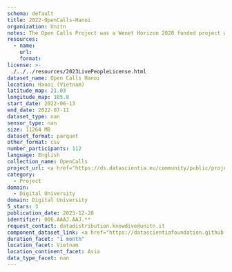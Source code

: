```yaml
---
schema: default
title: 2022-OpenCalls-Hanoi
organization: Unitn
notes: The Open Calls Project was a Wenet Horizon 2020 funded project with the goal of developing a diversity-aware, machine-mediated paradigm for social interactions. It collected information on the eating/drinking activities of the students of FPT University in Vietnam. The project was carried out in June and July 2022. The project set out to sense the daily activity data of respondents through the mobile phone sensors, collect health data through daily food log surveys, collect alcohol-drinking activities coupled with the motives for drinking, and conduct semi-structured surveys to gather feedback on the project. Data collection was carried out in three big cities across Vietnam. The i-Log application was used to collect sensor data from participants with the language set to Vietnamese. The food-drink activities were collected with an i-Log survey filled in by the respondents three times a day.
resources:
  - name: 
    url: 
    format: 
license: >-
 ./../../resources/2023LivePeopleLicense.html
dataset_name: Open Calls Hanoi
location: Hanoi (Vietnam)
latitude_map: 21.03
longitude_map: 105.8
start_date: 2022-06-13
end_date: 2022-07-11
dataset_type: nan
sensor_type: nan
size: 11264 MB
dataset_format: parquet
other_format: csv
number_participants: 112
language: English
collection_name: OpenCalls
project_url: <a href="https://ds.datascientia.eu/community/public/projects/3b975830-9ecc-4127-855b-f88b8b5fe2ca">https://ds.datascientia.eu/community/public/projects/3b975830-9ecc-4127-855b-f88b8b5fe2ca</a>
category: 
  - Project
domain: 
  - Digital University
domain: Digital University
5_stars: 3
publication_date: 2023-12-20
identifier: 006.AAAJ.AAJ.**
request_contact: datadistribution.knowdive@unitn.it
component_dataset_link: <a href="https://datascientiafoundation.github.io/LivePeople/datasets/2022-OC1-Hanoi-App-usage/">2022-OC1-Hanoi-App-usage</a>, <a href="https://datascientiafoundation.github.io/LivePeople/datasets/2022-OC1-Hanoi-Connectivity/">2022-OC1-Hanoi-Connectivity</a>, <a href="https://datascientiafoundation.github.io/LivePeople/datasets/2022-OC1-Hanoi-Device-usage/">2022-OC1-Hanoi-Device-usage</a>, <a href="https://datascientiafoundation.github.io/LivePeople/datasets/2022-OC1-Hanoi-Diachronic-Interactions/">2022-OC1-Hanoi-Diachronic-Interactions</a>, <a href="https://datascientiafoundation.github.io/LivePeople/datasets/2022-OC1-Hanoi-Environment/">2022-OC1-Hanoi-Environment</a>, <a href="https://datascientiafoundation.github.io/LivePeople/datasets/2022-OC1-Hanoi-Motion/">2022-OC1-Hanoi-Motion</a>, <a href="https://datascientiafoundation.github.io/LivePeople/datasets/2022-OC1-Hanoi-Position/">2022-OC1-Hanoi-Position</a>
duration_facet: "1 month"
location_facet: Vietnam
location_continent_facet: Asia
data_type_facet: nan
---
```

